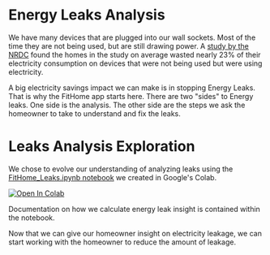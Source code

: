 # Energy Leaks Analysis
We have many devices that are plugged into our wall sockets.  Most of the time they are not being used, but are still drawing power. A [study by the NRDC](https://www.nrdc.org/resources/home-idle-load-devices-wasting-huge-amounts-electricity-when-not-active-use) found the homes in the study on average wasted nearly 23% of their electricity consumption on devices that were not being used but were using electricity.

A big electricity savings impact we can make is in stopping Energy Leaks.  That is why the FitHome app starts here.  There are two "sides" to Energy leaks.  One side is the analysis.  The other side are the steps we ask the homeowner to take to understand and fix the leaks.

# Leaks Analysis Exploration
We chose to evolve our understanding of analyzing leaks using the [FitHome_Leaks.ipynb notebook](https://github.com/BitKnitting/FitHome_Analysis/tree/master/notebooks) we created in Google's Colab.  

[![Open In Colab](https://colab.research.google.com/assets/colab-badge.svg)](http://colab.research.google.com/github/BitKnitting/FitHome_Analysis/blob/master/notebooks/FitHome_Leaks.ipynb)

Documentation on how we calculate energy leak insight is contained within the notebook.

Now that we can give our homeowner insight on electricity leakage, we can start working with the homeowner to reduce the amount of leakage.